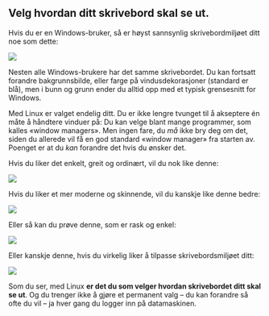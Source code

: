 



<h2>Velg hvordan ditt skrivebord skal se ut.</h2>

Hvis du er en Windows-bruker, så er høyst sannsynlig skrivebordmiljøet ditt noe som dette:

<img src="Images/windows_vista.jpg" />

Nesten alle Windows-brukere har det samme skrivebordet. Du kan fortsatt forandre bakgrunnsbilde, eller farge på vindusdekorasjoner (standard er blå), men i bunn og grunn ender du alltid opp med et typisk grensesnitt for Windows.

Med Linux er valget endelig ditt. Du er ikke lengre tvunget til å akseptere én måte å håndtere vinduer på: Du kan velge blant mange programmer, som kalles «window managers». Men ingen fare, du <i>må</i> ikke bry deg om det, siden du allerede vil få en god standard «window manager» fra starten av. Poenget er at du <i>kan</i> forandre det hvis du ønsker det.

Hvis du liker det enkelt, greit og ordinært, vil du nok like denne:

<img src="Images/ubuntu.jpg"/>

Hvis du liker et mer moderne og skinnende, vil du kanskje like denne bedre:

<img src="Images/kde.png" />

Eller så kan du prøve denne, som er rask og enkel:

<img src="Images/xfce.jpg" />

Eller kanskje denne, hvis du virkelig liker å tilpasse skrivebordsmiljøet ditt:

<img src="Images/wm.jpg" />

Som du ser, med Linux <b>er det du som velger hvordan skrivebordet ditt skal se ut</b>. Og du trenger ikke å gjøre et permanent valg – du kan forandre så ofte du vil – ja hver gang du logger inn på datamaskinen.




